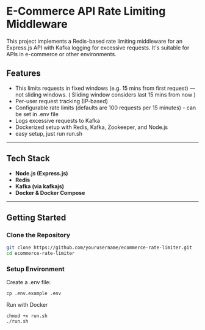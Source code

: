 # E-Commerce API Rate Limiting Middleware

This project implements a Redis-based rate limiting middleware for an Express.js API with Kafka logging for excessive requests. It's suitable for APIs in e-commerce or other environments.

## Features

- This limits requests in fixed windows (e.g. 15 mins from first request) — not sliding windows. ( Sliding window considers last 15 mins from now )
- Per-user request tracking (IP-based)
- Configurable rate limits (defaults are 100 requests per 15 minutes) - can be set in .env file
- Logs excessive requests to Kafka
- Dockerized setup with Redis, Kafka, Zookeeper, and Node.js
- easy setup, just run run.sh

---

## Tech Stack

- **Node.js (Express.js)**
- **Redis**
- **Kafka (via kafkajs)**
- **Docker & Docker Compose**

---

## Getting Started

### Clone the Repository

```bash
git clone https://github.com/yourusername/ecommerce-rate-limiter.git
cd ecommerce-rate-limiter
```

### Setup Environment

Create a .env file:

```
cp .env.example .env
```

Run with Docker

```
chmod +x run.sh
./run.sh
```
